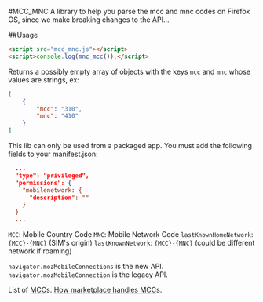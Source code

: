 #MCC_MNC
A library to help you parse the mcc and mnc codes on Firefox OS, since we make breaking changes to the API…

##Usage
```html
<script src="mcc_mnc.js"></script>
<script>console.log(mnc_mcc());</script>
```

Returns a possibly empty array of objects with the keys `mcc` and `mnc` whose values are strings, ex:

```json
[
	{
		"mcc": "310",
		"mnc": "410"
	}
]
```

This lib can only be used from a packaged app.  You must add the following fields to your manifest.json:

```json
  ...
  "type": "privileged",
  "permissions": {
    "mobilenetwork: {
      "description": ""
    }
  }
  ...
```

`MCC`: Mobile Country Code
`MNC`: Mobile Network Code
`lastKnownHomeNetwork`: `{MCC}-{MNC}` (SIM's origin)
`lastKnownNetwork`: `{MCC}-{MNC}` (could be different network if roaming)

`navigator.mozMobileConnections` is the new API.
`navigator.mozMobileConnection` is the legacy API.

List of [MCC](http://en.wikipedia.org/wiki/Mobile_country_code)s.
[How marketplace handles MCC](https://github.com/mozilla/fireplace/blob/master/src/media/js/mobilenetwork.js)s.